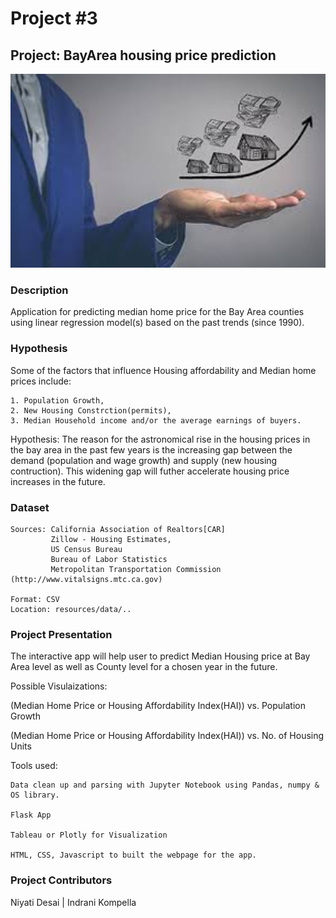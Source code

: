 # Project #3

## Project: BayArea housing price prediction

<img alt="Landing page large screen" src="images/titleimage.jpeg" width=600>


### Description
Application for predicting median home price for the Bay Area counties using linear regression model(s) based on the past trends (since 1990).

### Hypothesis
Some of the factors that influence Housing affordability and Median home prices include:

    1. Population Growth,
    2. New Housing Constrction(permits),
    3. Median Household income and/or the average earnings of buyers.
 
Hypothesis: The reason for the astronomical rise in the housing prices in the bay area in the past few years is the increasing gap between the demand (population and wage growth) and supply (new housing contruction). This widening gap will futher accelerate housing price increases in the future.


### Dataset
    Sources: California Association of Realtors[CAR]      
             Zillow - Housing Estimates,
             US Census Bureau
             Bureau of Labor Statistics
             Metropolitan Transportation Commission (http://www.vitalsigns.mtc.ca.gov)
    
    Format: CSV
    Location: resources/data/..

### Project Presentation
The interactive app will help user to predict Median Housing price at Bay Area level as well as County level for a chosen year in the future.

Possible Visulaizations:

(Median Home Price or Housing Affordability Index(HAI)) vs. Population Growth

(Median Home Price or Housing Affordability Index(HAI)) vs. No. of Housing Units

Tools used:

    Data clean up and parsing with Jupyter Notebook using Pandas, numpy & OS library.

    Flask App

    Tableau or Plotly for Visualization

    HTML, CSS, Javascript to built the webpage for the app.

    

### Project Contributors

 Niyati Desai  |  Indrani Kompella 
